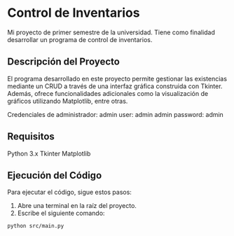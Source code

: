 # Control de Inventarios

Mi proyecto de primer semestre de la universidad. Tiene como finalidad desarrollar un programa de control de inventarios.


## Descripción del Proyecto

El programa desarrollado en este proyecto permite gestionar las existencias mediante un CRUD a través de una interfaz gráfica construida con Tkinter. Además, ofrece funcionalidades adicionales como la visualización de gráficos utilizando Matplotlib, entre otras.

Credenciales de administrador:
admin user: admin
admin password: admin

## Requisitos

Python 3.x
Tkinter
Matplotlib

## Ejecución del Código

Para ejecutar el código, sigue estos pasos:

1. Abre una terminal en la raíz del proyecto.
2. Escribe el siguiente comando:

```bash
python src/main.py




